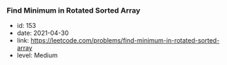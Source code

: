 ### Find Minimum in Rotated Sorted Array

* id: 153
* date: 2021-04-30
* link: https://leetcode.com/problems/find-minimum-in-rotated-sorted-array
* level: Medium
